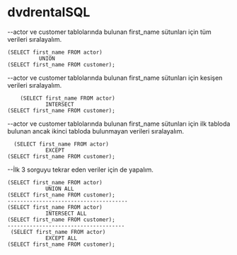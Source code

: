 # dvdrentalSQL
--actor ve customer tablolarında bulunan first_name sütunları için tüm verileri sıralayalım.    
  ```
(SELECT first_name FROM actor)
            UNION
(SELECT first_name FROM customer);  
  ```  
--actor ve customer tablolarında bulunan first_name sütunları için kesişen verileri sıralayalım.   
```
    (SELECT first_name FROM actor)
            INTERSECT
(SELECT first_name FROM customer); 
  ``` 
--actor ve customer tablolarında bulunan first_name sütunları için ilk tabloda bulunan ancak ikinci tabloda bulunmayan verileri sıralayalım.  
```
  (SELECT first_name FROM actor)
            EXCEPT
(SELECT first_name FROM customer); 
  ```  
--İlk 3 sorguyu tekrar eden veriler için de yapalım.    
```
(SELECT first_name FROM actor)
            UNION ALL
(SELECT first_name FROM customer); 
--------------------------------------
(SELECT first_name FROM actor)
            INTERSECT ALL
(SELECT first_name FROM customer); 
-------------------------------------
 (SELECT first_name FROM actor)
            EXCEPT ALL
(SELECT first_name FROM customer); 
 ```  
